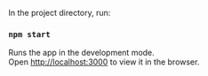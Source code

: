 In the project directory, run:

### `npm start`

Runs the app in the development mode.\
Open [http://localhost:3000](http://localhost:3000) to view it in the browser.

